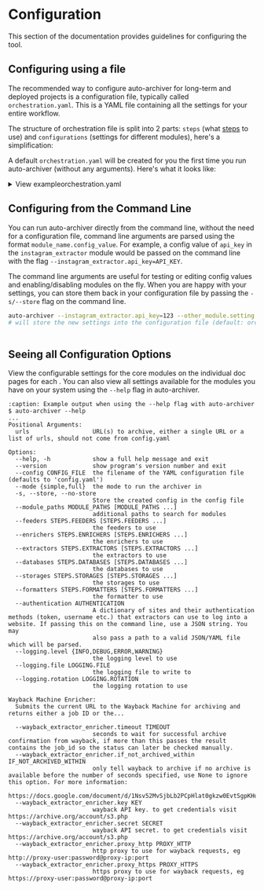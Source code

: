 
# Configuration

This section of the documentation provides guidelines for configuring the tool.

## Configuring using a file

The recommended way to configure auto-archiver for long-term and deployed projects is a configuration file, typically called `orchestration.yaml`. This is a YAML file containing all the settings for your entire workflow.

The structure of orchestration file is split into 2 parts: `steps` (what [steps](../flow_overview.md) to use) and `configurations` (settings for different modules), here's a simplification:

A default `orchestration.yaml` will be created for you the first time you run auto-archiver (without any arguments). Here's what it looks like:

<details>
<summary>View exampleorchestration.yaml</summary>

```{literalinclude} ../example.orchestration.yaml
   :language: yaml
   :caption: orchestration.yaml
```

</details>

## Configuring from the Command Line

You can run auto-archiver directly from the command line, without the need for a configuration file, command line arguments are parsed using the format `module_name.config_value`. For example, a config value of `api_key` in the `instagram_extractor` module would be passed on the command line with the flag `--instagram_extractor.api_key=API_KEY`.

The command line arguments are useful for testing or editing config values and enabling/disabling modules on the fly. When you are happy with your settings, you can store them back in your configuration file by passing the `-s/--store` flag on the command line.

```bash
auto-archiver --instagram_extractor.api_key=123 --other_module.setting --store
# will store the new settings into the configuration file (default: orchestration.yaml)
```

```{note} Arguments passed on the command line override those saved in your settings file. Save them to your config file using the -s or --store flag
```

## Seeing all Configuration Options

View the configurable settings for the core modules on the individual doc pages for each [](../core_modules.md).
You can also view all settings available for the modules you have on your system using the `--help` flag in auto-archiver.

```{code-block} console
:caption: Example output when using the --help flag with auto-archiver
$ auto-archiver --help
...
Positional Arguments:
  urls                  URL(s) to archive, either a single URL or a list of urls, should not come from config.yaml

Options:
  --help, -h            show a full help message and exit
  --version             show program's version number and exit
  --config CONFIG_FILE  the filename of the YAML configuration file (defaults to 'config.yaml')
  --mode {simple,full}  the mode to run the archiver in
  -s, --store, --no-store
                        Store the created config in the config file
  --module_paths MODULE_PATHS [MODULE_PATHS ...]
                        additional paths to search for modules
  --feeders STEPS.FEEDERS [STEPS.FEEDERS ...]
                        the feeders to use
  --enrichers STEPS.ENRICHERS [STEPS.ENRICHERS ...]
                        the enrichers to use
  --extractors STEPS.EXTRACTORS [STEPS.EXTRACTORS ...]
                        the extractors to use
  --databases STEPS.DATABASES [STEPS.DATABASES ...]
                        the databases to use
  --storages STEPS.STORAGES [STEPS.STORAGES ...]
                        the storages to use
  --formatters STEPS.FORMATTERS [STEPS.FORMATTERS ...]
                        the formatter to use
  --authentication AUTHENTICATION
                        A dictionary of sites and their authentication methods (token, username etc.) that extractors can use to log into a website. If passing this on the command line, use a JSON string. You may
                        also pass a path to a valid JSON/YAML file which will be parsed.
  --logging.level {INFO,DEBUG,ERROR,WARNING}
                        the logging level to use
  --logging.file LOGGING.FILE
                        the logging file to write to
  --logging.rotation LOGGING.ROTATION
                        the logging rotation to use

Wayback Machine Enricher:
  Submits the current URL to the Wayback Machine for archiving and returns either a job ID or the...

  --wayback_extractor_enricher.timeout TIMEOUT
                        seconds to wait for successful archive confirmation from wayback, if more than this passes the result contains the job_id so the status can later be checked manually.
  --wayback_extractor_enricher.if_not_archived_within IF_NOT_ARCHIVED_WITHIN
                        only tell wayback to archive if no archive is available before the number of seconds specified, use None to ignore this option. For more information:
                        https://docs.google.com/document/d/1Nsv52MvSjbLb2PCpHlat0gkzw0EvtSgpKHu4mk0MnrA
  --wayback_extractor_enricher.key KEY
                        wayback API key. to get credentials visit https://archive.org/account/s3.php
  --wayback_extractor_enricher.secret SECRET
                        wayback API secret. to get credentials visit https://archive.org/account/s3.php
  --wayback_extractor_enricher.proxy_http PROXY_HTTP
                        http proxy to use for wayback requests, eg http://proxy-user:password@proxy-ip:port
  --wayback_extractor_enricher.proxy_https PROXY_HTTPS
                        https proxy to use for wayback requests, eg https://proxy-user:password@proxy-ip:port
```

